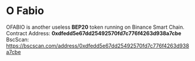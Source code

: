 # O Fabio
 OFABIO is another useless **BEP20** token running on Binance Smart Chain.<br/> 
 Contract Address: **0xdfedd5e67dd25492570fd7c776f4263d938a7cbe** <br/>
 BscScan: https://bscscan.com/address/0xdfedd5e67dd25492570fd7c776f4263d938a7cbe <br/>
